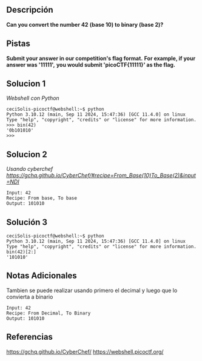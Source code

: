 ## Descripción
**Can you convert the number 42** 
**(base 10) to binary (base 2)?**
## Pistas
**Submit your answer in our competition's flag format.**
**For example, if your answer was '11111',** 
**you would submit 'picoCTF{11111}' as the flag.**

## Solucion 1

*Webshell con Python*

```
ceciSolis-picoctf@webshell:~$ python
Python 3.10.12 (main, Sep 11 2024, 15:47:36) [GCC 11.4.0] on linux
Type "help", "copyright", "credits" or "license" for more information.
>>> bin(42)
'0b101010'
>>> 
```
## Solucion 2

*Usando cyberchef https://gchq.github.io/CyberChef/#recipe=From_Base(10)To_Base(2)&input=NDI*

```
Input: 42
Recipe: From base, To base
Output: 101010

```


## Solución 3
```
ceciSolis-picoctf@webshell:~$ python
Python 3.10.12 (main, Sep 11 2024, 15:47:36) [GCC 11.4.0] on linux
Type "help", "copyright", "credits" or "license" for more information.
bin(42)[2:]
'101010'
```


## Notas Adicionales 
Tambien se puede realizar usando primero el decimal y luego que lo convierta a binario

```
Input: 42
Recipe: From Decimal, To Binary
Output: 101010

```
## Referencias 
https://gchq.github.io/CyberChef/
https://webshell.picoctf.org/

